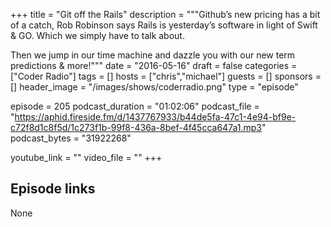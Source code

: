+++
title = "Git off the Rails"
description = """Github’s new pricing has a bit of a catch, Rob Robinson says Rails is yesterday’s software in light of Swift & GO. Which we simply have to talk about.

Then we jump in our time machine and dazzle you with our new term predictions & more!"""
date = "2016-05-16"
draft = false
categories = ["Coder Radio"]
tags = []
hosts = ["chris","michael"]
guests = []
sponsors = []
header_image = "/images/shows/coderradio.png"
type = "episode"

episode = 205
podcast_duration = "01:02:06"
podcast_file = "https://aphid.fireside.fm/d/1437767933/b44de5fa-47c1-4e94-bf9e-c72f8d1c8f5d/1c273f1b-99f8-436a-8bef-4f45cca647a1.mp3"
podcast_bytes = "31922268"

youtube_link = ""
video_file = ""
+++

## Episode links

None

